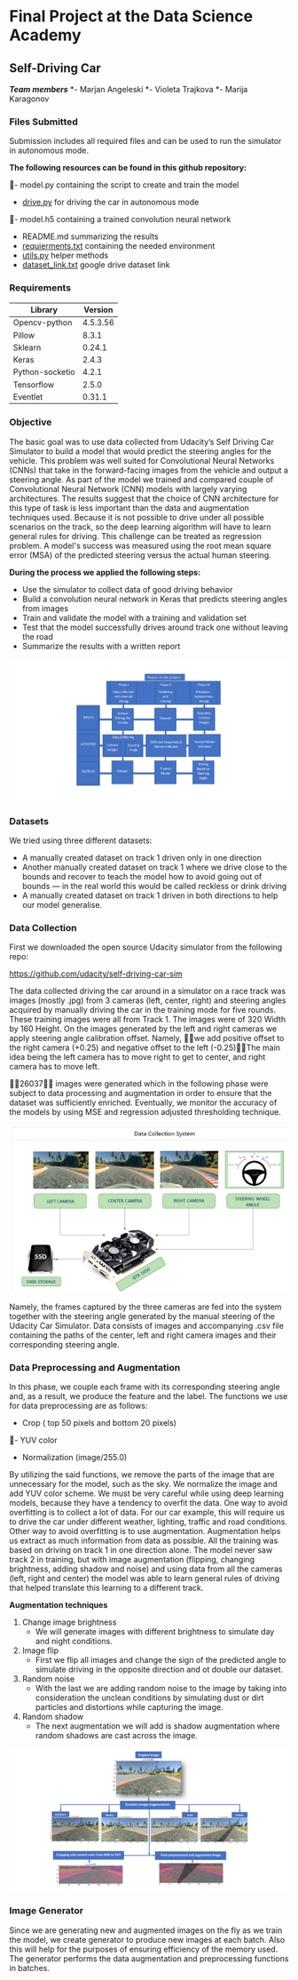 # Final Project at the Data Science Academy
## Self-Driving Car
***Team members***
*- Marjan Angeleski
*- Violeta Trajkova
*- Marija Karagonov

### Files Submitted
Submission includes all required files and can be used to run the simulator in autonomous mode.

**The following resources can be found in this github repository:**

🔴-	model.py containing the script to create and train the model
-	[drive.py](https://github.com/marija-kara/Self_driving_car/blob/main/drive.py) for driving the car in autonomous mode

🔴-	model.h5 containing a trained convolution neural network
-	README.md summarizing the results
-	[requierments.txt](https://github.com/marija-kara/Self_driving_car/blob/main/requirements.txt) containing the needed environment
-	[utils.py](https://github.com/marija-kara/Self_driving_car/blob/main/utils.py) helper methods
-	[dataset_link.txt](https://github.com/marija-kara/Self_driving_car/blob/main/dataset_link.txt) google drive dataset link

### Requirements
| Library | Version |
|---|---|
| Opencv-python |	4.5.3.56 |
| Pillow |	8.3.1 |
| Sklearn |	0.24.1 |
| Keras |	2.4.3 |
| Python-socketio |	4.2.1 |
| Tensorflow |	2.5.0 |
| Eventlet |	0.31.1 |

### Objective
The basic goal was to use data collected from Udacity’s Self Driving Car Simulator to build a model that would predict the steering angles for the vehicle. This problem was well suited for Convolutional Neural Networks (CNNs) that take in the forward-facing images from the vehicle and output a steering angle. Аs part of the model we trained and compared couple of Convolutional Neural Network (CNN) models with largely varying architectures. The results suggest that the choice of CNN architecture for this type of task is less important than the data and augmentation techniques used. Because it is not possible to drive under all possible scenarios on the track, so the deep learning algorithm will have to learn general rules for driving. This challenge can be treated as regression problem. A model's success was measured using the root mean square error (MSA) of the predicted steering versus the actual human steering.

**During the process we applied the following steps:**
-	Use the simulator to collect data of good driving behavior
-	Build a convolution neural network in Keras that predicts steering angles from images
-	Train and validate the model with a training and validation set
-	Test that the model successfully drives around track one without leaving the road
-	Summarize the results with a written report

![Steps](https://github.com/marija-kara/Self_driving_car/blob/main/pictures/fazi.png?raw=true)

### Datasets

We tried using three different datasets:
* A manually created dataset on track 1 driven only in one direction
* Another manually created dataset on track 1 where we drive close to the bounds and recover to teach the model how to avoid going out of bounds — in the real world this would be called reckless or drink driving
* A manually created dataset on track 1 driven in both directions to help our model generalise.

### Data Collection

First we downloaded the open source Udacity simulator from the following repo:

https://github.com/udacity/self-driving-car-sim

The data collected driving the car around in a simulator on a race track was images (mostly .jpg) from 3 cameras (left, center, right) and steering angles acquired by manually driving the car in the training mode for five rounds. These training images were all from Track 1. The images were of 320 Width by 160 Height. On the images generated by the left and right cameras we apply steering angle calibration offset. Namely, 🔴🔴we add positive offset to the right camera (+0.25) and negative offset to the left (-0.25)🔴🔴The main idea being the left camera has to move right to get to center, and right camera has to move left.

🔴🔴26037🔴🔴 images were generated which in the following phase were subject to data processing and augmentation in order to ensure that the dataset was sufficiently enriched. Eventually, we monitor the accuracy of the models by using MSE and regression adjusted thresholding technique.

![data_collection](https://github.com/marija-kara/Self_driving_car/blob/main/pictures/data_collection.png?raw=true)

Namely, the frames captured by the three cameras are fed into the system together with the steering angle generated by the manual steering of the Udacity Car Simulator. Data consists of images and accompanying .csv file containing the paths of the center, left and right camera images and their corresponding steering angle.  

### Data Preprocessing and Augmentation

In this phase, we couple each frame with its corresponding steering angle and, as a result, we produce the feature and the label. 
The functions we use for data preprocessing are as follows:
- Crop ( top 50 pixels and bottom 20 pixels)

🔴- YUV color
- Normalization (image/255.0)

By utilizing the said functions, we remove the parts of the image that are unnecessary for the model, such as the sky. We normalize the image and add YUV color scheme. 
We must be very careful while using deep learning models, because they have a tendency to overfit the data. One way to avoid overfitting is to collect a lot of data. For our car example, this will require us to drive the car under different weather, lighting, traffic and road conditions. Other way to avoid overfitting is to use augmentation. Augmentation helps us extract as much information from data as possible. All the training was based on driving on track 1 in one direction alone. The model never saw track 2 in training, but with image augmentation (flipping, changing brightness, adding shadow and noise) and using data from all the cameras (left, right and center) the model was able to learn general rules of driving that helped translate this learning to a different track.

**Augmentation techniques**
1. Change image brightness
   * We will generate images with different brightness to simulate day and night conditions.
2. Image flip 
   * First we flip all images and change the sign of the predicted angle to simulate driving in the opposite direction and ot double our dataset.
3. Random noise
   * With the last we are adding random noise to the image by taking into consideration the unclean conditions by simulating dust or dirt particles and distortions while capturing the image.
4. Random shadow
   * The next augmentation we will add is shadow augmentation where random shadows are cast across the image.

![data_augmentation](https://github.com/marija-kara/Self_driving_car/blob/main/pictures/augmentation.png?raw=true)

### Image Generator

Since we are generating new and augmented images on the fly as we train the model, we create generator to produce new images at each batch. Also this will help for the purposes of ensuring efficiency of the memory used. The generator performs the data augmentation and preprocessing functions in batches. 
